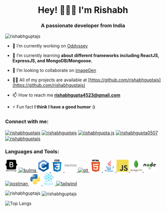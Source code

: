 <h1 align="center">Hey! 🙋🏻‍♂️ I'm Rishabh</h1>
<h3 align="center">A passionate developer from India</h3>

<p align="left"> <img src="https://komarev.com/ghpvc/?username=rishabhguptajs&label=Profile%20views&color=0e75b6&style=flat" alt="rishabhguptajs" /> </p>

- 🔭 I’m currently working on [Oddyssey](https://github.com/rishabhguptajs/Oddyssey---ecommerce-platform)

- 🌱 I’m currently learning **about different frameworks including ReactJS, ExpressJS, and MongoDB/Mongoose.**

- 👯 I’m looking to collaborate on [imageGen](https://github.com/rishabhguptajs/imageGen)

- 👨‍💻 All of my projects are available at [https://github.com/rishabhguptajs](https://github.com/rishabhguptajs)

- 📫 How to reach me **rishabhgupta4523@gmail.com**

- ⚡ Fun fact **I think I have a good humor :)**

<h3 align="left">Connect with me:</h3>
<p align="left">
<a href="https://twitter.com/rishabhguptajs" target="blank"><img align="center" src="https://raw.githubusercontent.com/rahuldkjain/github-profile-readme-generator/master/src/images/icons/Social/twitter.svg" alt="rishabhguptajs" height="30" width="40" /></a>
<a href="https://linkedin.com/in/rishabhguptajs" target="blank"><img align="center" src="https://raw.githubusercontent.com/rahuldkjain/github-profile-readme-generator/master/src/images/icons/Social/linked-in-alt.svg" alt="rishabhguptajs" height="30" width="40" /></a>
<a href="https://instagram.com/rishabhgupta.js" target="blank"><img align="center" src="https://raw.githubusercontent.com/rahuldkjain/github-profile-readme-generator/master/src/images/icons/Social/instagram.svg" alt="rishabhgupta.js" height="30" width="40" /></a>
<a href="https://www.youtube.com/c/rishabhgupta0507" target="blank"><img align="center" src="https://raw.githubusercontent.com/rahuldkjain/github-profile-readme-generator/master/src/images/icons/Social/youtube.svg" alt="rishabhgupta0507" height="30" width="40" /></a>
<a href="https://www.leetcode.com/rishabhguptajs" target="blank"><img align="center" src="https://raw.githubusercontent.com/rahuldkjain/github-profile-readme-generator/master/src/images/icons/Social/leet-code.svg" alt="rishabhguptajs" height="30" width="40" /></a>
</p>

<h3 align="left">Languages and Tools:</h3>
<p align="left"> <a href="https://getbootstrap.com" target="_blank" rel="noreferrer"> <img src="https://raw.githubusercontent.com/devicons/devicon/master/icons/bootstrap/bootstrap-plain-wordmark.svg" alt="bootstrap" width="40" height="40"/> </a> <a href="https://bulma.io/" target="_blank" rel="noreferrer"> <img src="https://raw.githubusercontent.com/gilbarbara/logos/804dc257b59e144eaca5bc6ffd16949752c6f789/logos/bulma.svg" alt="bulma" width="40" height="40"/> </a> <a href="https://www.cprogramming.com/" target="_blank" rel="noreferrer"> <img src="https://raw.githubusercontent.com/devicons/devicon/master/icons/c/c-original.svg" alt="c" width="40" height="40"/> </a> <a href="https://www.w3schools.com/css/" target="_blank" rel="noreferrer"> <img src="https://raw.githubusercontent.com/devicons/devicon/master/icons/css3/css3-original-wordmark.svg" alt="css3" width="40" height="40"/> </a> <a href="https://expressjs.com" target="_blank" rel="noreferrer"> <img src="https://raw.githubusercontent.com/devicons/devicon/master/icons/express/express-original-wordmark.svg" alt="express" width="40" height="40"/> </a> <a href="https://git-scm.com/" target="_blank" rel="noreferrer"> <img src="https://www.vectorlogo.zone/logos/git-scm/git-scm-icon.svg" alt="git" width="40" height="40"/> </a> <a href="https://www.w3.org/html/" target="_blank" rel="noreferrer"> <img src="https://raw.githubusercontent.com/devicons/devicon/master/icons/html5/html5-original-wordmark.svg" alt="html5" width="40" height="40"/> </a> <a href="https://www.java.com" target="_blank" rel="noreferrer"> <img src="https://raw.githubusercontent.com/devicons/devicon/master/icons/java/java-original.svg" alt="java" width="40" height="40"/> </a> <a href="https://developer.mozilla.org/en-US/docs/Web/JavaScript" target="_blank" rel="noreferrer"> <img src="https://raw.githubusercontent.com/devicons/devicon/master/icons/javascript/javascript-original.svg" alt="javascript" width="40" height="40"/> </a> <a href="https://www.mongodb.com/" target="_blank" rel="noreferrer"> <img src="https://raw.githubusercontent.com/devicons/devicon/master/icons/mongodb/mongodb-original-wordmark.svg" alt="mongodb" width="40" height="40"/> </a> <a href="https://nodejs.org" target="_blank" rel="noreferrer"> <img src="https://raw.githubusercontent.com/devicons/devicon/master/icons/nodejs/nodejs-original-wordmark.svg" alt="nodejs" width="40" height="40"/> </a> <a href="https://postman.com" target="_blank" rel="noreferrer"> <img src="https://www.vectorlogo.zone/logos/getpostman/getpostman-icon.svg" alt="postman" width="40" height="40"/> </a> <a href="https://www.python.org" target="_blank" rel="noreferrer"> <img src="https://raw.githubusercontent.com/devicons/devicon/master/icons/python/python-original.svg" alt="python" width="40" height="40"/> </a> <a href="https://reactjs.org/" target="_blank" rel="noreferrer"> <img src="https://raw.githubusercontent.com/devicons/devicon/master/icons/react/react-original-wordmark.svg" alt="react" width="40" height="40"/> </a> <a href="https://tailwindcss.com/" target="_blank" rel="noreferrer"> <img src="https://www.vectorlogo.zone/logos/tailwindcss/tailwindcss-icon.svg" alt="tailwind" width="40" height="40"/> </a> </p>

<p><img align="left" src="https://github-readme-stats.vercel.app/api/top-langs?username=rishabhguptajs&show_icons=true&locale=en&layout=compact" alt="rishabhguptajs" /></p>

<p>&nbsp;<img align="center" src="https://github-readme-stats.vercel.app/api?username=rishabhguptajs&show_icons=true&theme=tokyonight&locale=en" alt="rishabhguptajs" /></p>

![Top Langs](https://github-readme-stats.vercel.app/api/top-langs/?username=rishabhguptajs&theme=tokyonight)

